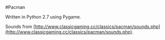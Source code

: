 #Pacman

Written in Python 2.7 using Pygame.

Sounds from [http://www.classicgaming.cc/classics/pacman/sounds.php](http://www.classicgaming.cc/classics/pacman/sounds.php).